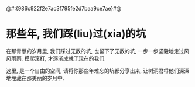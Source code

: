 @#:{986c922f2e7ac3f795fe2d7baa9ce7ae}#@

# 那些年, 我们踩(liu)过(xia)的坑

在那青葱的岁月里, 我们踩过无数的坑, 也留下了无数的坑, 一步一步坚毅地走过风风雨雨. 摸爬滚打, 才逐渐成就了现在的我们.

这里, 是一个自由的空间, 请将你那些年难忘的坑都分享出来, 让树洞君将他们深深地埋藏在那美丽的岁月中.
